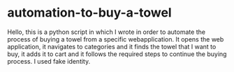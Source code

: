 # automation-to-buy-a-towel
Hello, this is a python script in which I wrote in order to automate the process of buying a towel from a specific webapplication.
It opens the web application, it navigates to categories and it finds the towel that I want to buy, it adds it to cart and it follows the required steps to continue the buying process.
I used fake identity.
 
